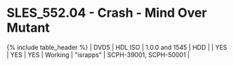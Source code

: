 # SLES_552.04 - Crash - Mind Over Mutant

{% include table_header %}
| DVD5 | HDL ISO | 1.0.0 and 1545 | HDD |  | YES | YES | YES | Working | "israpps" | SCPH-39001, SCPH-50001 |  
